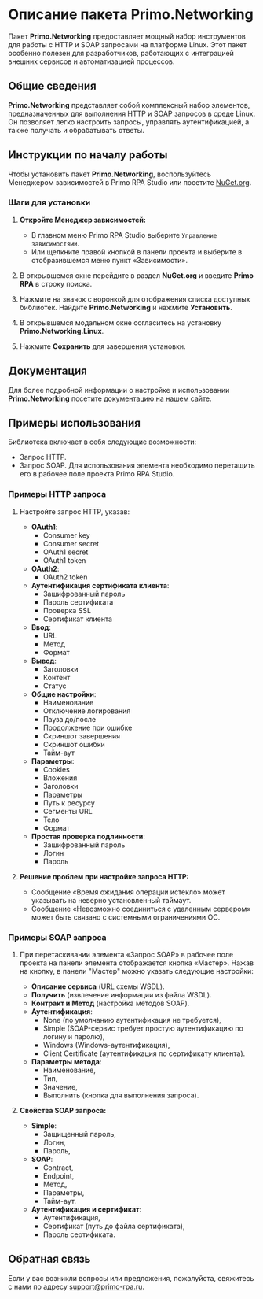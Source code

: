 # Описание пакета Primo.Networking

Пакет **Primo.Networking** предоставляет мощный набор инструментов для работы с HTTP и SOAP запросами на платформе Linux. Этот пакет особенно полезен для разработчиков, работающих с интеграцией внешних сервисов и автоматизацией процессов.

## Общие сведения

**Primo.Networking** представляет собой комплексный набор элементов, предназначенных для выполнения HTTP и SOAP запросов в среде Linux. Он позволяет легко настроить запросы, управлять аутентификацией, а также получать и обрабатывать ответы.

## Инструкции по началу работы

Чтобы установить пакет **Primo.Networking**, воспользуйтесь Менеджером зависимостей в Primo RPA Studio или посетите [NuGet.org](https://www.nuget.org/).

### Шаги для установки

1. **Откройте Менеджер зависимостей:**
   - В главном меню Primo RPA Studio выберите `Управление зависимостями`.
   - Или щелкните правой кнопкой в панели проекта и выберите в отобразившемся меню пункт «Зависимости».

2. В открывшемся окне перейдите в раздел **NuGet.org** и введите **Primo RPA** в строку поиска.

3. Нажмите на значок с воронкой для отображения списка доступных библиотек. Найдите **Primo.Networking** и нажмите **Установить**.

4. В открывшемся модальном окне согласитесь на установку **Primo.Networking.Linux**.

5. Нажмите **Сохранить** для завершения установки.

## Документация

Для более подробной информации о настройке и использовании **Primo.Networking** посетите [документацию на нашем сайте](https://docs.primo-rpa.com).

## Примеры использования
Библиотека включает в себя следующие возможности:
- Запрос HTTP.
- Запрос SOAP.
Для использования элемента необходимо перетащить его в рабочее поле проекта Primo RPA Studio.

### Примеры HTTP запроса

1. Настройте запрос HTTP, указав:
   - **OAuth1**:
     - Consumer key
     - Consumer secret
     - OAuth1 secret
     - OAuth1 token
   - **OAuth2**:
     - OAuth2 token
   - **Аутентификация сертификата клиента**:
     - Зашифрованный пароль
     - Пароль сертификата
     - Проверка SSL
     - Сертификат клиента
   - **Ввод**:
     - URL
     - Метод
     - Формат
   - **Вывод**:
     - Заголовки
     - Контент
     - Статус
   - **Общие настройки**:
     - Наименование
     - Отключение логирования
     - Пауза до/после
     - Продолжение при ошибке
     - Скриншот завершения
     - Скриншот ошибки
     - Тайм-аут
   - **Параметры**:
     - Cookies
     - Вложения
     - Заголовки
     - Параметры
     - Путь к ресурсу
     - Сегменты URL
     - Тело
     - Формат
   - **Простая проверка подлинности**:
     - Зашифрованный пароль
     - Логин
     - Пароль

2. **Решение проблем при настройке запроса HTTP:**
   - Сообщение «Время ожидания операции истекло» может указывать на неверно установленный таймаут.
   - Сообщение «Невозможно соединиться с удаленным сервером» может быть связано с системными ограничениями ОС.

### Примеры SOAP запроса

1. При перетаскивании элемента «Запрос SOAP» в рабочее поле проекта на панели элемента отображается кнопка «Мастер». Нажав на кнопку, в панели "Мастер" можно указать следующие настройки:
   - **Описание сервиса** (URL схемы WSDL).
   - **Получить** (извлечение информации из файла WSDL).
   - **Контракт и Метод** (настройка методов SOAP).
   - **Аутентификация**:
     - None (по умолчанию аутентификация не требуется),
     - Simple (SOAP-сервис требует простую аутентификацию по логину и паролю),
     - Windows (Windows-аутентификация),
     - Client Certificate (аутентификация по сертификату клиента).
   - **Параметры метода**:
     - Наименование,
     - Тип,
     - Значение,
     - Выполнить (кнопка для выполнения запроса).

2. **Свойства SOAP запроса:**
   - **Simple**:
     - Защищенный пароль,
     - Логин,
     - Пароль,
   - **SOAP**:
     - Contract,
     - Endpoint,
     - Метод,
     - Параметры,
     - Тайм-аут.
   - **Аутентификация и сертификат**:
     - Аутентификация,
     - Сертификат (путь до файла сертификата),
     - Пароль сертификата.

## Обратная связь

Если у вас возникли вопросы или предложения, пожалуйста, свяжитесь с нами по адресу [support@primo-rpa.ru](mailto:support@primo-rpa.ru).
